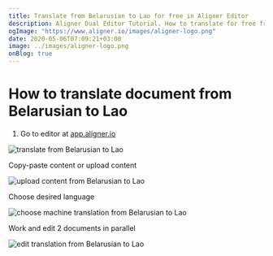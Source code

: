 ```yaml
---
title: Translate from Belarusian to Lao for free in Aligner Editor
description: Aligner Dual Editor Tutorial. How to translate for free from Belarusian to Lao. Aligner is multilingual document management platform. 
ogImage: "https://www.aligner.io/images/aligner-logo.png"
date: 2020-05-06T07:09:21+03:00
image: ../images/aligner-logo.png
onBlog: true
---
```


# How to translate document from Belarusian to Lao

1. Go to editor at [app.aligner.io](https://app.aligner.io "Aligner App web page")

![translate from Belarusian to Lao](../aligner-blank-editor.png "translate from Belarusian to Lao")

Copy-paste content or upload content

![upload content from Belarusian to Lao](../aligner-uploaded-document.png "upload content from Belarusian to Lao")

Choose desired language

![choose machine translation from Belarusian to Lao](../aligner-language-dropdown.png "choose machine translation from Belarusian to Lao")

Work and edit 2 documents in parallel

![edit translation from Belarusian to Lao](../aligner-double-sitded-editor.png "edit translation from Belarusian to Lao")

